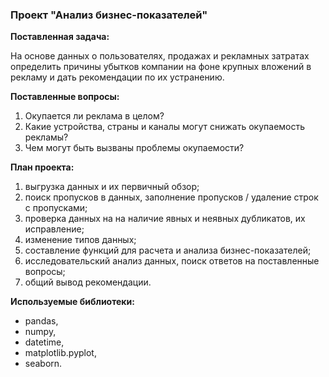 ### Проект "Анализ бизнес-показателей"

**Поставленная задача:**

На основе данных о пользователях, продажах и рекламных затратах определить причины убытков компании на фоне крупных вложений в рекламу и дать рекомендации по их устранению.

**Поставленные вопросы:**
1. Окупается ли реклама в целом?
2. Какие устройства, страны и каналы могут снижать окупаемость рекламы?
3. Чем могут быть вызваны проблемы окупаемости?

**План проекта:**
1. выгрузка данных и их первичный обзор;
2. поиск пропусков в данных, заполнение пропусков / удаление строк с пропусками;
3. проверка данных на на наличие явных и неявных дубликатов, их исправление; 
4. изменение типов данных;
5. составление функций для расчета и анализа бизнес-показателей;
6. исследовательский анализ данных, поиск ответов на поставленные вопросы;
7. общий вывод рекомендации.

**Используемые библиотеки:**
* pandas,
* numpy,
* datetime,
* matplotlib.pyplot,
* seaborn.
